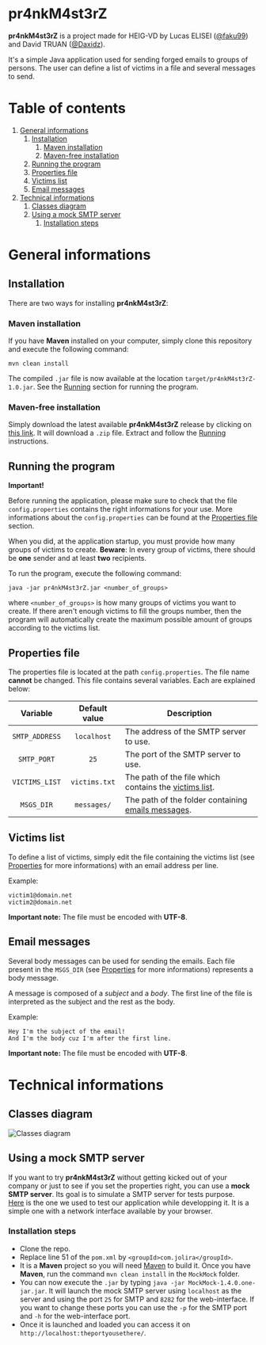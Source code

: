# pr4nkM4st3rZ

**pr4nkM4st3rZ** is a project made for HEIG-VD by Lucas ELISEI ([@faku99](https://github.com/faku99)) and David TRUAN ([@Daxidz](https://github.com/Daxidz)).

It's a simple Java application used for sending forged emails to groups of persons. The user can define a list of victims in a file and several messages to send.

# Table of contents

1. [General informations](#General)
    1. [Installation](#Installation)
        1. [Maven installation](#Maven-Installation)
        2. [Maven-free installation](#Other-Installation)
    2. [Running the program](#Running)
    3. [Properties file](#Properties)
    4. [Victims list](#VictimsList)
    5. [Email messages](#Messages)
2. [Technical informations](#Technical)
    1. [Classes diagram](#UML)
    2. [Using a mock SMTP server](#SMTP)
        1. [Installation steps](#STMP-Installation)

# <a name="General"></a>General informations

## <a name="Installation"></a>Installation

There are two ways for installing **pr4nkM4st3rZ**:

### <a name="Maven-Installation"></a>Maven installation

If you have **Maven** installed on your computer, simply clone this repository and execute the following command:

    mvn clean install

The compiled `.jar` file is now available at the location `target/pr4nkM4st3rZ-1.0.jar`. See the [Running](#Running) section for running the program.

### <a name="Other-Installation"></a>Maven-free installation

Simply download the latest available **pr4nkM4st3rZ** release by clicking on [this link](https://github.com/faku99/pr4nkM4st3rZ/releases/latest/pr4nkM4st3rZ_v1.0.zip). It will download a `.zip` file. Extract and follow the [Running](#Running) instructions.

## <a name="Running"></a>Running the program

**Important!**

Before running the application, please make sure to check that the file `config.properties` contains the right informations for your use. More informations about the `config.properties` can be found at the [Properties file](#Properties) section.

When you did, at the application startup, you must provide how many groups of victims to create. **Beware**: In every group of victims, there should be **one** sender and at least **two** recipients.

To run the program, execute the following command:

    java -jar pr4nkM4st3rZ.jar <number_of_groups>

where `<number_of_groups>` is how many groups of victims you want to create. If there aren't enough victims to fill the groups number, then the program will automatically create the maximum possible amount of groups according to the victims list.

## <a name="Properties"></a>Properties file

The properties file is located at the path `config.properties`. The file name **cannot** be changed. This file contains several variables. Each are explained below:

 Variable | Default value | Description
:---:|:---:|------
`SMTP_ADDRESS` | `localhost`| The address of the SMTP server to use.
`SMTP_PORT` | `25`| The port of the SMTP server to use.
`VICTIMS_LIST` | `victims.txt` | The path of the file which contains the [victims list](#VictimsList).
`MSGS_DIR` | `messages/` | The path of the folder containing [emails messages](#Messages).

## <a name="VictimsList"></a>Victims list

To define a list of victims, simply edit the file containing the victims list (see [Properties](#Properties) for more informations) with an email address per line.

Example:

    victim1@domain.net
    victim2@domain.net

**Important note:** The file must be encoded with **UTF-8**.

## <a name="Messages"></a>Email messages

Several body messages can be used for sending the emails. Each file present in the `MSGS_DIR` (see [Properties](#Properties) for more informations) represents a body message.

A message is composed of a *subject* and a *body*. The first line of the file is interpreted as the subject and the rest as the body.

Example:

    Hey I'm the subject of the email!
    And I'm the body cuz I'm after the first line.

**Important note:** The file must be encoded with **UTF-8**.

# <a name="Technical"></a>Technical informations

## <a name="UML"></a>Classes diagram

![Classes diagram](http://www.plantuml.com/plantuml/proxy?src=https://raw.githubusercontent.com/faku99/pr4nkM4st3rZ/master/figures/classes.plantuml)  

## <a name="SMTP"></a>Using a mock SMTP server

If you want to try **pr4nkM4st3rZ** without getting kicked out of your company or just to see if you set the properties right, you can use a **mock SMTP server**. Its goal is to simulate a SMTP server for tests purpose.  
[Here](https://github.com/tweakers-dev/MockMock) is the one we used to test our application while developping it. It is a simple one with a network interface available by your browser.

### <a name="STMP-Installation"></a>Installation steps

* Clone the repo.
* Replace line 51 of the `pom.xml` by `<groupId>com.jolira</groupId>`.
* It is a **Maven** project so you will need [Maven](https://maven.apache.org/download.cgi) to build it. Once you have **Maven**, run the command `mvn clean install` in the `MockMock` folder.
* You can now execute the `.jar` by typing `java -jar MockMock-1.4.0.one-jar.jar`. It will launch the mock SMTP server using `localhost` as the server and using the port `25` for SMTP and `8282` for the web-interface. If you want to change these ports you can use the `-p` for the SMTP port and `-h` for the web-interface port.
* Once it is launched and loaded you can access it on `http://localhost:theportyousethere/`.
